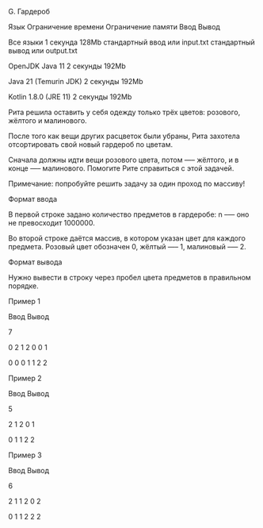 G. Гардероб

Язык	Ограничение времени	Ограничение памяти	Ввод	Вывод

Все языки	1 секунда	128Mb	стандартный ввод или input.txt	стандартный вывод или output.txt

OpenJDK Java 11	2 секунды	192Mb

Java 21 (Temurin JDK)	2 секунды	192Mb

Kotlin 1.8.0 (JRE 11)	2 секунды	192Mb

Рита решила оставить у себя одежду только трёх цветов: розового, жёлтого и малинового. 

После того как вещи других расцветок были убраны, Рита захотела отсортировать свой новый гардероб по цветам.
 
 Сначала должны идти вещи розового цвета, потом —– жёлтого, и в конце —– малинового. Помогите Рите справиться с этой задачей.

Примечание: попробуйте решить задачу за один проход по массиву!

Формат ввода

В первой строке задано количество предметов в гардеробе: n –— оно не превосходит 1000000. 

Во второй строке даётся массив, в котором указан цвет для каждого предмета. Розовый цвет обозначен 0, жёлтый —– 1, малиновый –— 2.

Формат вывода

Нужно вывести в строку через пробел цвета предметов в правильном порядке.

Пример 1

Ввод	Вывод

7

0 2 1 2 0 0 1

0 0 0 1 1 2 2

Пример 2

Ввод	Вывод

5

2 1 2 0 1

0 1 1 2 2

Пример 3

Ввод	Вывод

6

2 1 1 2 0 2

0 1 1 2 2 2